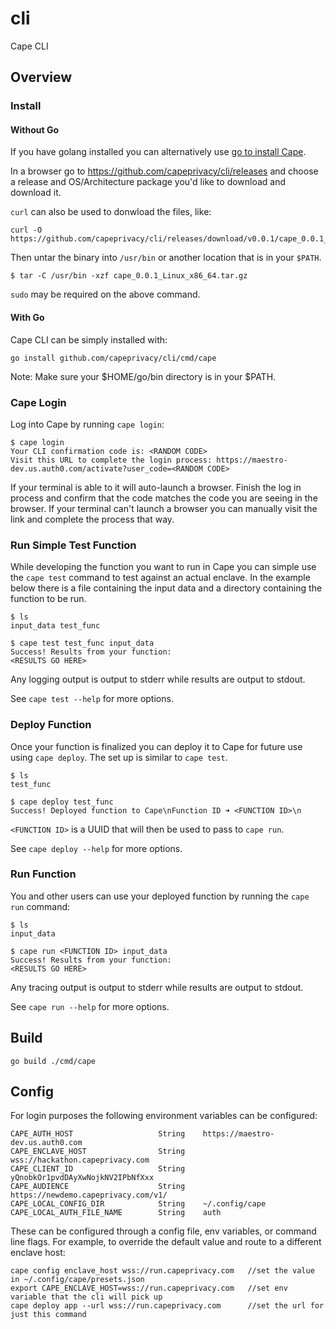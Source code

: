 # cli

Cape CLI

## Overview

### Install

#### Without Go

If you have golang installed you can alternatively use [go to install Cape](#with-go).

In a browser go to https://github.com/capeprivacy/cli/releases and choose a release and OS/Architecture
package you'd like to download and download it.

`curl` can also be used to donwload the files, like:

```
curl -O https://github.com/capeprivacy/cli/releases/download/v0.0.1/cape_0.0.1_Linux_x86_64.tar.gz
```

Then untar the binary into `/usr/bin` or another location that is in your `$PATH`.

```
$ tar -C /usr/bin -xzf cape_0.0.1_Linux_x86_64.tar.gz
```

`sudo` may be required on the above command.

#### With Go

Cape CLI can be simply installed with:

```
go install github.com/capeprivacy/cli/cmd/cape
```

Note: Make sure your $HOME/go/bin directory is in your $PATH.

### Cape Login

Log into Cape by running `cape login`:

```
$ cape login
Your CLI confirmation code is: <RANDOM CODE>
Visit this URL to complete the login process: https://maestro-dev.us.auth0.com/activate?user_code=<RANDOM CODE>
```

If your terminal is able to it will auto-launch a browser. Finish the log in process and confirm that the code matches
the code you are seeing in the browser. If your terminal can't launch a browser you can manually visit the link and complete
the process that way.

### Run Simple Test Function

While developing the function you want to run in Cape you can simple use the `cape test` command
to test against an actual enclave. In the example below there is a file containing the input data and a
directory containing the function to be run.

```
$ ls
input_data test_func

$ cape test test_func input_data
Success! Results from your function:
<RESULTS GO HERE>
```

Any logging output is output to stderr while results are output to stdout.

See `cape test --help` for more options.

### Deploy Function

Once your function is finalized you can deploy it to Cape for future use using `cape deploy`. The set up is similar
to `cape test`.

```
$ ls
test_func

$ cape deploy test_func
Success! Deployed function to Cape\nFunction ID ➜ <FUNCTION ID>\n
```

`<FUNCTION ID>` is a UUID that will then be used to pass to `cape run`.

See `cape deploy --help` for more options.

### Run Function

You and other users can use your deployed function by running the `cape run` command:

```
$ ls
input_data

$ cape run <FUNCTION ID> input_data
Success! Results from your function:
<RESULTS GO HERE>
```

Any tracing output is output to stderr while results are output to stdout.

See `cape run --help` for more options.

## Build

```
go build ./cmd/cape
```

## Config

For login purposes the following environment variables can be configured:

```
CAPE_AUTH_HOST                   String    https://maestro-dev.us.auth0.com
CAPE_ENCLAVE_HOST                String    wss://hackathon.capeprivacy.com
CAPE_CLIENT_ID                   String    yQnobkOr1pvdDAyXwNojkNV2IPbNfXxx
CAPE_AUDIENCE                    String    https://newdemo.capeprivacy.com/v1/
CAPE_LOCAL_CONFIG_DIR            String    ~/.config/cape
CAPE_LOCAL_AUTH_FILE_NAME        String    auth
```

These can be configured through a config file, env variables, or command line flags.
For example, to override the default value and route to a different enclave host:
```
cape config enclave_host wss://run.capeprivacy.com   //set the value in ~/.config/cape/presets.json
export CAPE_ENCLAVE_HOST=wss://run.capeprivacy.com   //set env variable that the cli will pick up
cape deploy app --url wss://run.capeprivacy.com      //set the url for just this command
```
